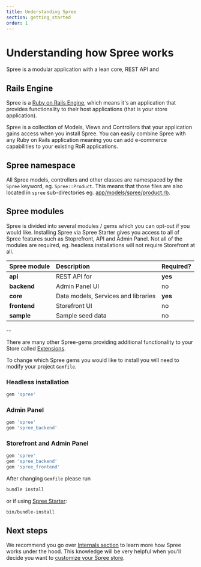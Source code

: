 ```yaml
---
title: Understanding Spree
section: getting_started
order: 1
---
```


# Understanding how Spree works

Spree is a modular application with a lean core, REST API and 

## Rails Engine

Spree is a [Ruby on Rails Engine](https://guides.rubyonrails.org/engines.html), which means it's an application that provides functionality to their host applications \(that is your store application\).

Spree is a collection of Models, Views and Controllers that your application gains access when you install Spree. You can easily combine Spree with any Ruby on Rails application meaning you can add e-commerce capabilities to your existing RoR applications.

## Spree namespace

All Spree models, controllers and other classes are namespaced by the `Spree` keyword, eg. `Spree::Product`. This means that those files are also located in `spree` sub-directories eg. [app/models/spree/product.rb](https://github.com/spree/spree/blob/master/core/app/models/spree/product.rb).

## Spree modules

Spree is divided into several modules / gems which you can opt-out if you would like. Installing Spree via Spree Starter gives you access to all of Spree features such as Stoprefront, API and Admin Panel. Not all of the modules are required, eg. headless installations will not require Storefront at all.

| Spree module | Description | Required? |
| :--- | :--- | :--- |
| **api** | REST API for | **yes** |
| **backend** | Admin Panel UI | no |
| **core** | Data models, Services and libraries | **yes** |
| **frontend** | Storefront UI | no |
| **sample** | Sample seed data | no |

--

There are many other Spree-gems providing additional functionality to your Store called [Extensions](/extensions).

To change which Spree gems you would like to install you will need to modify your project `Gemfile`.

### Headless installation

```ruby
gem 'spree'
```

### Admin Panel

```ruby
gem 'spree'
gem 'spree_backend'
```

### Storefront and Admin Panel

```ruby
gem 'spree'
gem 'spree_backend'
gem 'spree_frontend'
```

After changing `Gemfile` please run

```bash
bundle install
```

or if using [Spree Starter](https://github.com/spree/spree_starter):

```bash
bin/bundle-install
```

## Next steps

We recommend you go over [Internals section](../internals/stores.md) to learn more how Spree works under the hood. This knowledge will be very helpful when you'll decide you want to [customize your Spree store](../customization/dependencies.md).

